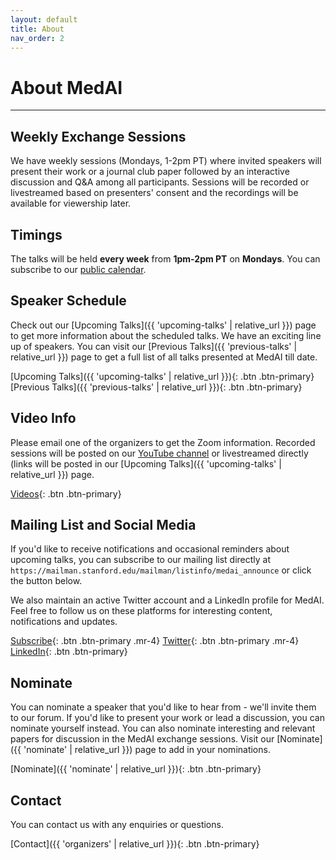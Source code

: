 ```yaml
---
layout: default
title: About
nav_order: 2
---
```


# About MedAI

---

## Weekly Exchange Sessions
We have weekly sessions (Mondays, 1-2pm PT) where invited speakers will present their work or a journal club paper followed by an interactive discussion and Q&A among all participants. Sessions will be recorded or livestreamed based on presenters' consent and the recordings will be available for viewership later.

## Timings
The talks will be held **every week** from **1pm-2pm PT** on **Mondays**. You can subscribe to our [public calendar](https://calendar.google.com/calendar/u/0/embed?src=ab4c643a609c1c1e417badd79027697d716f7bed093114f274c72a8100aafcf6@group.calendar.google.com&ctz=America/Los_Angeles).

## Speaker Schedule
Check out our [Upcoming Talks]({{ 'upcoming-talks' | relative_url }}) page to get more information about the scheduled talks. We have an exciting line up of speakers. You can visit our [Previous Talks]({{ 'previous-talks' | relative_url }}) page to get a full list of all talks presented at MedAI till date.

[Upcoming Talks]({{ 'upcoming-talks' | relative_url }}){: .btn .btn-primary} 
[Previous Talks]({{ 'previous-talks' | relative_url }}){: .btn .btn-primary}

## Video Info
Please email one of the organizers to get the Zoom information. Recorded sessions will be posted on our [YouTube channel](https://www.youtube.com/@ENGAI-Exchange) or livestreamed directly (links will be posted in our [Upcoming Talks]({{ 'upcoming-talks' | relative_url }}) page.

[Videos](https://www.youtube.com/@ENGAI-Exchange){: .btn .btn-primary}

## Mailing List and Social Media
If you'd like to receive notifications and occasional reminders about upcoming talks, you can subscribe to our mailing list directly at `https://mailman.stanford.edu/mailman/listinfo/medai_announce` or click the button below. 

We also maintain an active Twitter account and a LinkedIn profile for MedAI. Feel free to follow us on these platforms for interesting content, notifications and updates.

[Subscribe](https://groups.google.com/g/engaixchange){: .btn .btn-primary .mr-4}
[Twitter](https://x.com/EngAIGroup){: .btn .btn-primary .mr-4}
[LinkedIn](https://www.linkedin.com/in/engai-xchange-group-7bb575379/){: .btn .btn-primary}

## Nominate
You can nominate a speaker that you'd like to hear from - we'll invite them to our forum. If you'd like to present your work or lead a discussion, you can nominate yourself instead. You can also nominate interesting and relevant papers for discussion in the MedAI exchange sessions. Visit our [Nominate]({{ 'nominate' | relative_url }}) page to add in your nominations.

[Nominate]({{ 'nominate' | relative_url }}){: .btn .btn-primary}

## Contact
You can contact us with any enquiries or questions.

[Contact]({{ 'organizers' | relative_url }}){: .btn .btn-primary}



